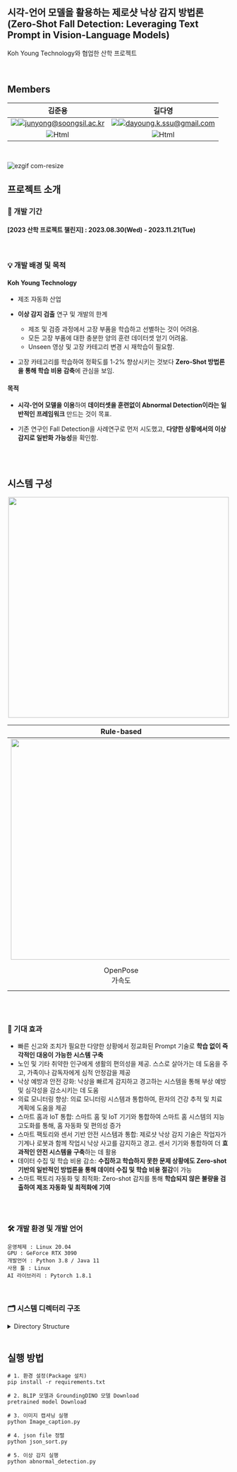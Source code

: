 ## 시각-언어 모델을 활용하는 제로샷 낙상 감지 방법론 (Zero-Shot Fall Detection: Leveraging Text Prompt in Vision-Language Models)

Koh Young Technology와 협업한 산학 프로젝트

<br>

##  Members
<div align="center">



김준용 | 길다영 
:-:|:-:
<a href="https://github.com/wragon"><img src="https://img.shields.io/badge/GitHub-181717?style=for-the-badge&logo=GitHub&logoColor=white"></a>[![junyong@soongsil.ac.kr](https://img.shields.io/badge/Mail-004788?style=for-the-badge&logo=maildotcom&logoColor=white&link=mailto:junyong@soongsil.ac.kr)](junyong@soongsil.ac.kr)|<a href="https://github.com/arittung"><img src="https://img.shields.io/badge/GitHub-181717?style=for-the-badge&logo=GitHub&logoColor=white"></a>[![dayoung.k.ssu@gmail.com](https://img.shields.io/badge/Mail-004788?style=for-the-badge&logo=maildotcom&logoColor=white&link=mailto:dayoung.k.ssu@gmail.com)](mailto:dayoung.k.ssu@gmail.com)
<img alt="Html" src ="https://img.shields.io/badge/팀장-B1BED5?style=for-the-badge"/>|<img alt="Html" src ="https://img.shields.io/badge/팀원-B1BED5?style=for-the-badge"/>


</div>

<br>



<p align="center">
  
![ezgif com-resize](https://github.com/VIP-Projects/Zero-Shot-Fall-Detection/assets/53934639/3fd9d485-217a-428f-9c21-7de9ea47538f)

</p>

## 프로젝트 소개

### 📅 개발 기간
#### [2023 산학 프로젝트 챌린지] : 2023.08.30(Wed) - 2023.11.21(Tue)
<br>

### 💡 개발 배경 및 목적

#### Koh Young Technology

- 제조 자동화 산업 
- <b>이상 감지 검출</b> 연구 및 개발의 한계
  - 제조 및 검증 과정에서 고장 부품을 학습하고 선별하는 것이 어려움.
  - 모든 고장 부품에 대한 충분한 양의 훈련 데이터셋 얻기 어려움.
  - Unseen 영상 및 고장 카테고리 변경 시 재학습이 필요함.

- 고장 카테고리를 학습하여 정확도를 1-2% 향상시키는 것보다 <b>Zero-Shot 방법론을 통해 학습 비용 감축</b>에 관심을 보임.

#### 목적

- <b>시각-언어 모델을 이용</b>하여 <b>데이터셋을 훈련없이 Abnormal Detection이라는 일반적인 프레임워크</b> 만드는 것이 목표.

- 기존 연구인 Fall Detection을 사례연구로 먼저 시도했고, <b>다양한 상황에서의 이상 감지로 일반화 가능성</b>을 확인함. 

<br><br>

## 시스템 구성

<p align="center">
 <img src="https://github.com/VIP-Projects/Zero-Shot-Fall-Detection/assets/53934639/eac17a36-caa5-465d-8c00-57fdbdc94b68" width="500px"> </p>

<center>

Rule-based|Zero-Shot
:--:|:--:
<img src="https://github.com/VIP-Projects/Zero-Shot-Fall-Detection/assets/53934639/c367c6c7-41e0-48c6-a50f-7485880258c0" width="500px">|<img src="https://github.com/VIP-Projects/Zero-Shot-Fall-Detection/assets/53934639/2a7614fc-97bd-4506-83d9-4bd130ce94ae" width="500px">
OpenPose<br>가속도|BLIP<br>GroundingDINO<br>Human-Object Interaction(HOI)

</center>

<br><br>
### 💫 기대 효과

- 빠른 신고와 조치가 필요한 다양한 상황에서 정교화된 Prompt 기술로 <b>학습 없이 즉각적인 대응이 가능한 시스템 구축</b>
- 노인 및 기타 취약한 인구에게 생활의 편의성을 제공. 스스로 살아가는 데 도움을 주고, 가족이나 감독자에게 심적 안정감을 제공
- 낙상 예방과 안전 강화: 낙상을 빠르게 감지하고 경고하는 시스템을 통해 부상 예방 및 심각성을 감소시키는 데 도움
- 의료 모니터링 향상: 의료 모니터링 시스템과 통합하여, 환자의 건강 추적 및 치료 계획에 도움을 제공
- 스마트 홈과 IoT 통합: 스마트 홈 및 IoT 기기와 통합하여 스마트 홈 시스템의 지능 고도화를 통해, 홈 자동화 및 편의성 증가
- 스마트 팩토리와 센서 기반 안전 시스템과 통합: 제로샷 낙상 감지 기술은 작업자가 기계나 로봇과 함께 작업시 낙상 사고를 감지하고 경고. 센서 기기와 통합하여 더 <b>효과적인 안전 시스템을 구축</b>하는 데 활용
- 데이터 수집 및 학습 비용 감소: <b>수집하고 학습하지 못한 문제 상황에도 Zero-shot 기반의 일반적인 방법론을 통해 데이터 수집 및 학습 비용 절감</b>이 가능
- 스마트 팩토리 자동화 및 최적화: Zero-shot 감지를 통해 <b>학습되지 않은 불량을 검출하여 제조 자동화 및 최적화에 기여</b>





<br><br>


### 🛠 개발 환경 및 개발 언어

```
운영체제 : Linux 20.04
GPU : GeForce RTX 3090
개발언어 : Python 3.8 / Java 11
사용 툴 : Linux
AI 라이브러리 : Pytorch 1.8.1
```


<br>

### 🗂 시스템 디렉터리 구조

<details>
<summary>Directory Structure</summary>
<div markdown="1">

  ```
virtual fitting dir

.
|--Android App
|      |--annotation
|      |      '--image_caption.json
|      |--BLIP
|      |      |--config
|      |      |      '--med_config.json
|      |      |--models
|      |      |      |--__init__.py
|      |      |      |--blip.py
|      |      |      |--med.py
|      |      |            '--vit.py
|      |      |--weights
|      |      |      '--model_base_capfilt_large.pth
|      |--GroundingDINO
|      |      |--groundingdino
|      |      |      |--config
|      |      |      |      |--__init__.py
|      |      |      |      '--GroundingDINO_SwinT_OGC.py
|      |      |      |--datasets
|      |      |      |      |--__init__.py
|      |      |      |      '--transforms.py
|      |      |      |--models
|      |      |      |      |--GroundingDINO
|      |      |      |      |      |--backbone
|      |      |      |      |      |      |--__init__.py
|      |      |      |      |      |      |--backbone.py
|      |      |      |      |      |      |--position_encoding.py
|      |      |      |      |      |      '--swin_transformer.py
|      |      |      |      |      |--scrc
|      |      |      |      |      |      |--cuda_version.cu
|      |      |      |      |      |      '--vision.cpp
|      |      |      |      |      |--__init__.py
|      |      |      |      |      |--bertwarper.py
|      |      |      |      |      |--fuse_modules.py
|      |      |      |      |      |--groundingdino.py
|      |      |      |      |      |--ms_deform_attn.py
|      |      |      |      |      |--transformer.py
|      |      |      |      |      |--transformer_vanilla.py
|      |      |      |      |      '--utils.py
|      |      |      |      |--__init__.py
|      |      |      |      '--registry.py
|      |      |      |--util
|      |      |      |      |--__init__.py
|      |      |      |      |--box_ops.py
|      |      |      |      |--get_tokenlizer.py
|      |      |      |      |--inference.py
|      |      |      |      |--logger.py
|      |      |      |      |--misc.py
|      |      |      |      |--slconfig.py
|      |      |      |      |--slio.py
|      |      |      |      |--time_counter.py
|      |      |      |      |--utils.py
|      |      |      |      |--visualizer.py
|      |      |      |      '--vl_utils.py
|      |      |      '--__init__.py
|      |      |--weights
|      |      |      '--groundingdino_swint_ogc.pth
|      |--abnormal_detection.py
|      |--Image_caption.py
|      |--json_sort.py
|      |--makeVideo.py
|      '--video2img.py
'
  ```

</div>

</details>

<br>


## 실행 방법

```
# 1. 환경 설정(Package 설치)
pip install -r requirements.txt

# 2. BLIP 모델과 GroundingDINO 모델 Download
pretrained model Download

# 3. 이미지 캡셔닝 실행
python Image_caption.py

# 4. json file 정렬
python json_sort.py

# 5. 이상 감지 실행
python abnormal_detection.py
```



<br><br>
